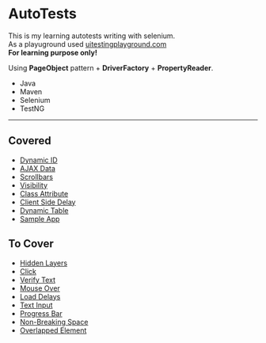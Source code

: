 # AutoTests
This is my learning autotests writing with selenium.<br> 
As a playuground used [uitestingplayground.com](http://uitestingplayground.com)<br>
**For learning purpose only!**

Using **PageObject** pattern + **DriverFactory** + **PropertyReader**.

* Java
* Maven
* Selenium
* TestNG
____________
## Covered
+ [Dynamic ID](http://uitestingplayground.com/dynamicid)
+ [AJAX Data](http://uitestingplayground.com/ajax)
+ [Scrollbars](http://uitestingplayground.com/scrollbars)
+ [Visibility](http://uitestingplayground.com/visibility)
+ [Class Attribute](http://uitestingplayground.com/classattr)
+ [Client Side Delay](http://uitestingplayground.com/clientdelay)
+ [Dynamic Table](http://uitestingplayground.com/dynamictable)
+ [Sample App](http://uitestingplayground.com/sampleapp)

## To Cover
+ [Hidden Layers](http://uitestingplayground.com/hiddenlayers)
+ [Click](http://uitestingplayground.com/click)
+ [Verify Text](http://uitestingplayground.com/verifytext)
+ [Mouse Over](http://uitestingplayground.com/mouseover)
+ [Load Delays](http://uitestingplayground.com/loaddelay)
+ [Text Input](http://uitestingplayground.com/textinput)
+ [Progress Bar](http://uitestingplayground.com/progressbar)
+ [Non-Breaking Space](http://uitestingplayground.com/nbsp)
+ [Overlapped Element](http://uitestingplayground.com/overlapped)